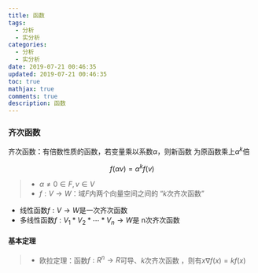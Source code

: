 ```yaml
---
title: 函数
tags:
  - 分析
  - 实分析
categories:
  - 分析
  - 实分析
date: 2019-07-21 00:46:35
updated: 2019-07-21 00:46:35
toc: true
mathjax: true
comments: true
description: 函数
---
```


###	齐次函数

齐次函数：有倍数性质的函数，若变量乘以系数$\alpha$，则新函数
为原函数乘上$\alpha^k$倍

$$
f(\alpha v) = \alpha^k f(v)
$$

> - $\alpha \neq 0 \in F, v \in V$
> - $f: V \rightarrow W$：域$F$内两个向量空间之间的
	“$k$次齐次函数”

-	线性函数$f: V \rightarrow W$是一次齐次函数
-	多线性函数$f: V_1 * V_2 * \cdots * V_n \rightarrow W$是
	n次齐次函数

####	基本定理

> - 欧拉定理：函数$f: R^n \rightarrow R$可导、$k$次齐次函数
	，则有$x \nabla f(x) = kf(x)$

